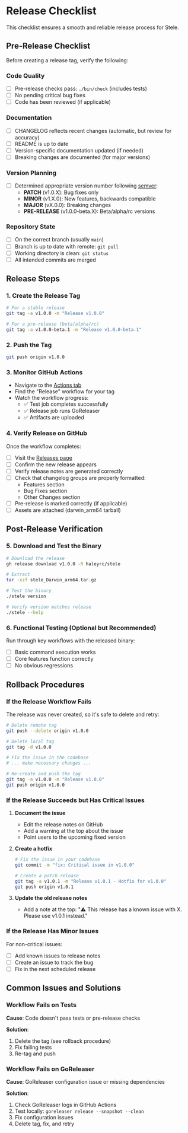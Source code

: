 # Release Checklist

This checklist ensures a smooth and reliable release process for Stele.

## Pre-Release Checklist

Before creating a release tag, verify the following:

### Code Quality
- [ ] Pre-release checks pass: `./bin/check` (includes tests)
- [ ] No pending critical bug fixes
- [ ] Code has been reviewed (if applicable)

### Documentation
- [ ] CHANGELOG reflects recent changes (automatic, but review for accuracy)
- [ ] README is up to date
- [ ] Version-specific documentation updated (if needed)
- [ ] Breaking changes are documented (for major versions)

### Version Planning
- [ ] Determined appropriate version number following [semver](https://semver.org/):
  - **PATCH** (v1.0.X): Bug fixes only
  - **MINOR** (v1.X.0): New features, backwards compatible
  - **MAJOR** (vX.0.0): Breaking changes
  - **PRE-RELEASE** (v1.0.0-beta.X): Beta/alpha/rc versions

### Repository State
- [ ] On the correct branch (usually `main`)
- [ ] Branch is up to date with remote: `git pull`
- [ ] Working directory is clean: `git status`
- [ ] All intended commits are merged

## Release Steps

### 1. Create the Release Tag

```bash
# For a stable release
git tag -a v1.0.0 -m "Release v1.0.0"

# For a pre-release (beta/alpha/rc)
git tag -a v1.0.0-beta.1 -m "Release v1.0.0-beta.1"
```

### 2. Push the Tag

```bash
git push origin v1.0.0
```

### 3. Monitor GitHub Actions

- Navigate to the [Actions tab](https://github.com/haleyrc/stele/actions)
- Find the "Release" workflow for your tag
- Watch the workflow progress:
  - ✅ Test job completes successfully
  - ✅ Release job runs GoReleaser
  - ✅ Artifacts are uploaded

### 4. Verify Release on GitHub

Once the workflow completes:

- [ ] Visit the [Releases page](https://github.com/haleyrc/stele/releases)
- [ ] Confirm the new release appears
- [ ] Verify release notes are generated correctly
- [ ] Check that changelog groups are properly formatted:
  - Features section
  - Bug Fixes section
  - Other Changes section
- [ ] Pre-release is marked correctly (if applicable)
- [ ] Assets are attached (darwin_arm64 tarball)

## Post-Release Verification

### 5. Download and Test the Binary

```bash
# Download the release
gh release download v1.0.0 -R haleyrc/stele

# Extract
tar -xzf stele_Darwin_arm64.tar.gz

# Test the binary
./stele version

# Verify version matches release
./stele --help
```

### 6. Functional Testing (Optional but Recommended)

Run through key workflows with the released binary:

- [ ] Basic command execution works
- [ ] Core features function correctly
- [ ] No obvious regressions

## Rollback Procedures

### If the Release Workflow Fails

The release was never created, so it's safe to delete and retry:

```bash
# Delete remote tag
git push --delete origin v1.0.0

# Delete local tag
git tag -d v1.0.0

# Fix the issue in the codebase
# ... make necessary changes ...

# Re-create and push the tag
git tag -a v1.0.0 -m "Release v1.0.0"
git push origin v1.0.0
```

### If the Release Succeeds but Has Critical Issues

1. **Document the issue**
   - Edit the release notes on GitHub
   - Add a warning at the top about the issue
   - Point users to the upcoming fixed version

2. **Create a hotfix**
   ```bash
   # Fix the issue in your codebase
   git commit -m "fix: Critical issue in v1.0.0"

   # Create a patch release
   git tag -a v1.0.1 -m "Release v1.0.1 - Hotfix for v1.0.0"
   git push origin v1.0.1
   ```

3. **Update the old release notes**
   - Add a note at the top: "⚠️ This release has a known issue with X. Please use v1.0.1 instead."

### If the Release Has Minor Issues

For non-critical issues:

- [ ] Add known issues to release notes
- [ ] Create an issue to track the bug
- [ ] Fix in the next scheduled release

## Common Issues and Solutions

### Workflow Fails on Tests

**Cause**: Code doesn't pass tests or pre-release checks

**Solution**:
1. Delete the tag (see rollback procedure)
2. Fix failing tests
3. Re-tag and push

### Workflow Fails on GoReleaser

**Cause**: GoReleaser configuration issue or missing dependencies

**Solution**:
1. Check GoReleaser logs in GitHub Actions
2. Test locally: `goreleaser release --snapshot --clean`
3. Fix configuration issues
4. Delete tag, fix, and retry
